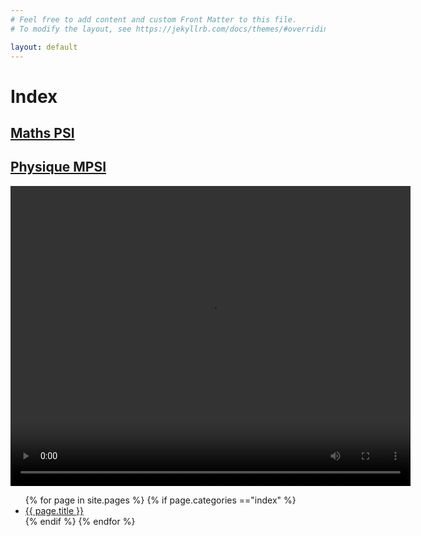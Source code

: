 ```yaml
---
# Feel free to add content and custom Front Matter to this file.
# To modify the layout, see https://jekyllrb.com/docs/themes/#overriding-theme-defaults

layout: default
---
```


# Index

## [Maths PSI](/MathsPSI/index.markdown)

## [Physique MPSI](/PhysiqueMPSI/index.markdown)

<video autoplay="true" loop="loop" src="https://raw.githubusercontent.com/vcncolin/lefrenchmathproject/main/assets/manim/GaussianFunction.mp4" width="640" height="480" controls></video>

<ul>
{% for page in site.pages %}
    {% if page.categories =="index" %}
        <li><a href="{{ page.url }}">{{ page.title }}</a></li>
    {% endif %}
{% endfor %}
</ul>